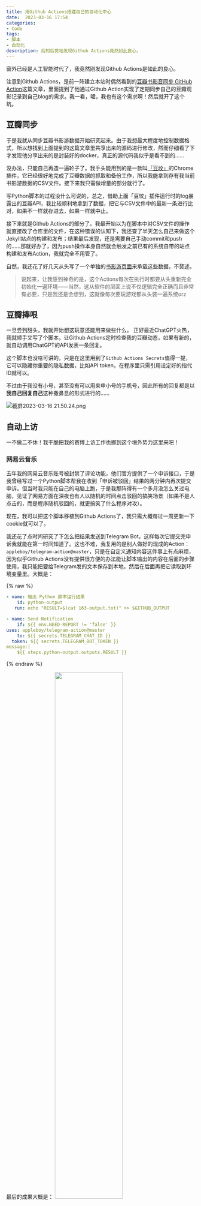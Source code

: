 ```yaml
---
title: 用Github Actions搭建自己的自动化中心
date:  2023-03-16 17:54
categories: 
- Code
tags:
- 脚本
- 自动化
description: 后知后觉地发现Github Actions竟然如此良心。
---
```

窗外已经是人工智能时代了，我竟然刚发现Github Actions是如此的良心。

注意到Github Actions，是前一阵建立本站时偶然看到的[豆瓣书影音同步 GitHub Action](https://imnerd.org/doumark.html)这篇文章，里面提到了他通过Github Action实现了定期同步自己的豆瓣观影记录到自己blog的需求。我一看，嚯，我也有这个需求啊！然后就开了这个坑。

## 豆瓣同步

于是我就从同步豆瓣书影游数据开始研究起来。由于我想最大程度地控制数据格式，所以想找到上面提到的这篇文章里共享出来的源码进行修改，然而仔细看了下才发现他分享出来的是封装好的docker，真正的源代码我似乎是看不到的……

没办法，只能自己再造一遍轮子了。我手头能用到的是一款叫[「豆坟」](https://blog.doufen.org/)的Chrome插件，它已经很好地完成了豆瓣数据的抓取和备份工作，所以我能拿到存有我当前书影游数据的CSV文件。接下来我只需做增量的部分就行了。

写Python脚本的过程没什么可说的，总之，借助上面「豆坟」插件运行时的log暴露出的豆瓣API，我比较顺利地拿到了数据，把它与CSV文件中的最新一条进行比对，如果不一样就存进去，如果一样就中止。

接下来就是Github Actions的部分了。我最开始以为在脚本中对CSV文件的操作就直接改了仓库里的文件，在这种错误的认知下，我还查了半天怎么自己来做这个Jekyll站点的构建和发布；结果最后发现，还是需要自己手动commit和push的……那就好办了，因为push操作本身自然就会触发之前已有的系统自带的站点构建和发布Action，我就完全不用管了。

自然，我还花了好几天从头写了一个单独的[书影游页面](/ACGBM/)来承载这些数据，不赘述。

> 说起来，让我感到神奇的是，这个Actions每次在执行时都要从头重新完全初始化一遍环境——当然，这从软件的层面上说不仅逻辑完全正确而且非常有必要，只是我还是会想到，这就像每次要玩游戏都从头装一遍系统orz

## 豆瓣捧哏

一旦尝到甜头，我就开始想这玩意还能用来做些什么。
正好最近ChatGPT火热，我就顺手又写了个脚本，让Github Actions定时检查我的豆瓣动态，如果有新的，就自动调用ChatGPT的API发表一条回复。

这个脚本也没啥可讲的，只是在这里用到了`Github Actions Secrets`值得一提，它可以隐藏你重要的隐私数据，比如API token，在程序里只需引用设定好的指代ID就可以。

不过由于我没有小号，甚至没有可以用来申小号的手机号，因此所有的回复都是以**我自己回复自己**这种撒鼻息的形式进行的……

![截屏2023-03-16 21.50.24.png](https://s2.loli.net/2023/03/16/zl5eQXSjfr17CBZ.png)

## 自动上访

一不做二不休！我干脆把我的赛博上访工作也挪到这个境外势力这里来吧！

### 网易云音乐

去年我的网易云音乐账号被封禁了评论功能，他们官方提供了一个申诉接口，于是我曾经写过一个Python脚本帮我在收到「申诉被驳回」结果的两分钟内再次提交申诉。但当时我只能在自己的电脑上跑，于是我那阵得有一个多月没怎么关过电脑，见证了网易方面在深夜也有人以随机的时间点击驳回的搞笑场景（如果不是人点击的，而是程序随机驳回的，就更搞笑了<span class='shady'>什么程序对攻</span>）。

现在，我可以把这个脚本移植到Github Actions了，我只需大概每过一周更新一下cookie就可以了。

我还花了点时间研究了下怎么把结果发送到Telegram Bot，这样每次它提交完申诉我就能在第一时间知道了。这也不难，我复用的是别人做好的现成的Action：`appleboy/telegram-action@master`，只是在自定义通知内容这件事上有点麻烦，因为似乎Github Actions没有提供很方便的办法能让脚本输出的内容在后面的步骤使用，我只能把要给Telegram发的文本保存到本地，然后在后面再把它读取到环境变量里。大概是：

{% raw %}
```yaml
- name: 输出 Python 脚本运行结果
    id: python-output
   run: echo "RESULT=$(cat 163-output.txt)" >> $GITHUB_OUTPUT

- name: Send Notification
    if: ${{ env.NEED-REPORT != 'false' }}
uses: appleboy/telegram-action@master
    to: ${{ secrets.TELEGRAM_CHAT_ID }}
  token: ${{ secrets.TELEGRAM_BOT_TOKEN }}
message:|
    ${{ steps.python-output.outputs.RESULT }}
```
{% endraw %}

最后的成果大概是：
<img src="https://s2.loli.net/2023/03/16/uCtvsEy6qbZezIP.png" width = "60%">

> 请忽略这个bot的名字，三年前我似乎想写个服务来记录豆瓣上面电影的评分变化，结果马上发现早有人[造好了这个轮子](https://douyabot.com/)。~~然后bot的名字也没法改了~~

Github Actions的最短执行间隔是5分钟，这比不上我当初在电脑上每2分钟检测一次的正义执行力（这也是网易云音乐网页版里面他们自己的轮询频率），但也足够了。基于公德心，我把间隔设置成了10分钟。而且从结果上看，现在的驳回速度远远赶不上去年夏天了，不知为什么=v=

### 互联网信息服务投诉平台

**互联网信息服务投诉平台**（[https://ts.isc.org.cn/](https://ts.isc.org.cn/)），在2020年的知乎文章和答案中似乎还是个非常有用的平台，但到了2022年已经完全是个样子货了。

不过没关系，我的应对办法就是同样用样子货——我写的脚本——来无情反复投诉新浪微博。

这家网站的限制是每天对同一企业只能投诉两次，每次投诉后大概三五天后会收到一条文本完全一样的「已处理」短信。我之前在手机上用Scripts这个App写了个脚本，让我可以在手机上随时想起来就投一条；并且还在「快捷指令」的自动化栏目下增添了收到那条文本万年不变的短信时自动上诉的应答。

现在，这些就可以全不要啦！我也要把它们放在Github Actions上面！

这个网站有一点好，就是它的cookie似乎不会过期，至少从我提取时到现在都快半年了还能继续用。

我把上访的时间设在了凌晨，每天两次，不多不少。

<img src="https://s2.loli.net/2023/03/16/DntBf4JTPhKNyua.png" width = "60%">

## 新种子报喜器

接下来的应用略有扩展，它来源于我时不时会做的一件事：查看我喜欢的女演员的新作是不是出了下载。

我本来觉得这也是随便写个脚本的事，没想到还颇有一番周折：我常用的那个可以查看影片下载种子的网站，在我本地跑脚本时一切正常，可一旦在Github的服务器上跑脚本，就会触发它的反爬虫机制，开启Cloudflare的防护服务。

我试了几个现成的库，都对这层防护无能为力。后来受到一篇文章的启发，还是启用了爬虫的最终杀手锏——模拟网页登录，用起了Selenium，或者准确地说，是基于它对反爬机制进行有针对性破解的[undetected_chromedriver](https://github.com/ultrafunkamsterdam/undetected-chromedriver)。

在接入这个库的过程中也报了许多错，几乎是改一步前进一寸。
- 比如报错`This version of ChromeDriver only supports Chrome version 110`，解决办法是后来才看到文档里就写了一个初始化参数`version_main=110`；
- 比如报错`cannot connect to chrome at 127.0.0.1:xxx from chrome not reachable`，搜到在Github上的一个回答说`Make sure you have Xvfb installed :`
```bash
Xvfb :99 -ac 2>/dev/null & 
export DISPLAY=:99 
```
我最开始完全没理解这个程序是什么东西，以为是无关的东西，没想到试了下居然真的管用orz
- 比如无法加载cookie，最后有人说只需**先访问那个网站一次，再清除所有cookie，最后再进行实际的访问**即可，听起来也太tricky了吧……结果照这么做还真行……

整个过程中new Bing也帮了不少忙，它对于信息的搜索和整合能力真的对提高工作效率帮助良多。我的体会是，基本上常识性、文档或手册里有的问题问它比较好，而偏门的问题、全网就一个帖子的某个角落能提到解决方案的问题，还是Google能解决得更好。<span class="shady">与此同时，我甚至怀疑百度有没有收录那个关键的网页</span>

最终结果还算是不错，虽然还没有得到检验，我已经开始期待某一天早上收到Telegram发来的信息——
**「XXX-XXX出种子啦！」**

## End

目前暂时就是这些，不知以后还能想出什么玩法来。